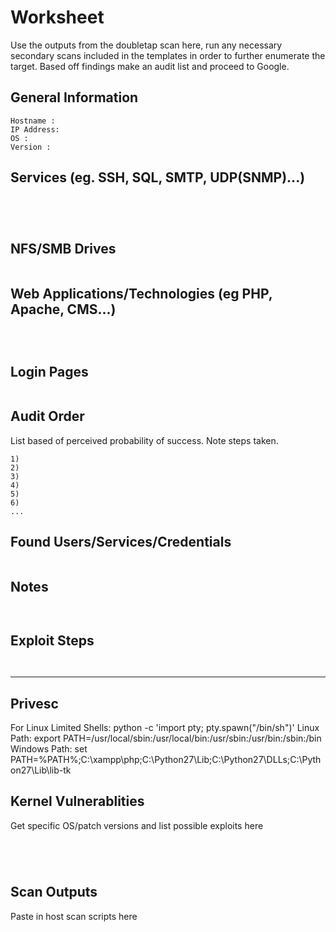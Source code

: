 # Worksheet
Use the outputs from the doubletap scan here, run any necessary secondary scans included in the templates
in order to further enumerate the target. Based off findings make an audit list and proceed to Google.

## General Information
```
Hostname :
IP Address:
OS :
Version :
```

## Services (eg. SSH, SQL, SMTP, UDP(SNMP)...)
```




```

## NFS/SMB Drives
```

```

## Web Applications/Technologies (eg PHP, Apache, CMS...)
```



```

## Login Pages
```

```

## Audit Order
List based of perceived probability of success. Note steps taken.
```
1)
2)
3)
4)
5)
6)
...
```
## Found Users/Services/Credentials
```

```
## Notes
```


```
## Exploit Steps
```


```

------------------------------------------------------------------------
Privesc
------------------------------------------------------------------------
For Linux Limited Shells:
python -c 'import pty; pty.spawn("/bin/sh")'
Linux Path:
export PATH=/usr/local/sbin:/usr/local/bin:/usr/sbin:/usr/bin:/sbin:/bin
Windows Path:
set PATH=%PATH%;C:\xampp\php;C:\Python27\Lib;C:\Python27\DLLs;C:\Python27\Lib\lib-tk

## Kernel Vulnerablities
Get specific OS/patch versions and list possible exploits here
```




```

## Scan Outputs
Paste in host scan scripts here
```


```
